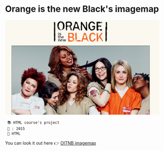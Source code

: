 # Orange is the new  Black's imagemap

![preview](./images/readme/oitnb.PNG)

     📚 HTML course's project
     📆 : 2015
     🔨 HTML
  
  You can look it out here 👉 [OITNB imagemap]()